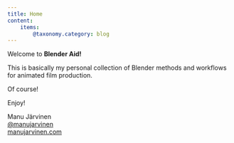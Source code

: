 ```yaml
---
title: Home
content:
    items:
        @taxonomy.category: blog
---
```


Welcome to **Blender Aid!**

This is basically my personal collection of Blender methods and workflows for animated film production.

Of course!

Enjoy!

Manu Järvinen  
[@manujarvinen](https://twitter.com/manujarvinen)  
[manujarvinen.com](http://www.manujarvinen.com)  
